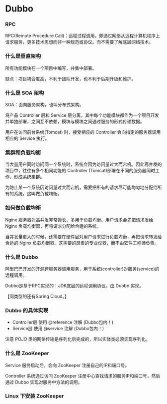 # Dubbo

### RPC

RPC(Remote Procedure Call)：远程过程调用，即通过网络从远程计算机程序上请求服务，更多技术思想而非一种规范或协议。而不需要了解底层网络技术。

### 什么是垂直架构

所有功能模块在一个项目中编写，并集中部署。

缺点：项目耦合度高，不利于团队开发，也不利于后期升级和维护。

### 什么是 SOA 架构

SOA：面向服务架构，也叫分布式架构。

将产品 Controller 层和 Service 层分离，其中每个功能模块都作为一个项目开发并单独部署，之间互不依赖，模块与模块之间通过服务的形式传递数据。

用户在访问前台系统(Tomcat) 时，接受相应的 Controller 会向指定的服务器调用相应的 Service 执行。

### 集群和负载均衡

当大量用户同时访问同一个系统时，系统会因为访问量过大而宕机。因此高并发的项目中，往往有多个相同功能的 Controller (Tomcat)部署在不同的服务器同时工作，形成系统集群。

为防止某一个系统因访问量过大而宕机，需要把所有的请求尽可能均匀地分配给所有的系统。这叫做负载均衡。

### 如何做负载均衡

Nginx 服务器对高并发非常擅长，多用于负载均衡。用户请求会先把请求发给 Nginx 负载均衡器，再将请求分配给合适的系统。

当并发量更大的时候，还需要在硬件层对用户请求进行负载均衡，再把请求转发给合适的 Nginx 负载均衡器。这需要的昂贵的专业仪器，而不由软件工程师负责。

### 什么是 Dubbo

阿里巴巴开发的开源跨服务器调用服务，用于系统(controller)对服务(service)的远程调用。

Dubbo是基于RPC实现的：JDK底层的远程调用协议，由 Dubbo 实现。

【同类型的还有Spring Cloud。】

### Dubbo 的具体实现

- Controller层 使用 @reference 注解 (Dubbo包内！)
- Service层 使用 @service 注解 (Dubbo包内！)

注意 POJO 类的网络传输是序列化后完成的，所以实体类必须实现序列化。


### 什么是 ZooKeeper

Service 服务启动后，会向 ZooKeeper 注册自己的IP和端口号。

Controller 系统通过访问 ZooKeeper 注册中心查找请求的服务IP和端口号，然后通过 Dubbo 实现对服务中方法的调用。

### Linux 下安装 ZooKeeper